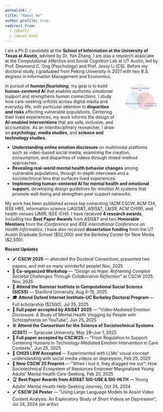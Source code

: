 ```yaml
---
permalink: /
title: "About me"
author_profile: true
redirect_from: 
  - /about/
  - /about.html
---
```


I am a Ph.D candidate at the **School of Information at the University of Texas at Austin**, advised by Dr. Yan Zhang. I am also a research associate at the Computational Affective and Social Cognition Lab at UT Austin, led by Prof. Desmond C. Ong (Psychology) and Prof. Jessy Li (CS). Before my doctoral study, I graduated from Peking University in 2021 with two B.S. degrees in Information Management and Economics.

<div style="display:flex; align-items:flex-start; gap:20px;">

  <div style="flex:75%;">
In pursuit of <em><strong>human flourishing</strong></em>, my goal is to build <strong>human-centered AI</strong> that enables <em>authentic emotional support</em> and strengthens <em>human connections</em>. I study how care-seeking unfolds across digital media and everyday life, with particular attention to <strong>disparities and risks</strong> affecting vulnerable populations. Centering their lived experiences, my work informs the design of <strong>AI-enabled interventions</strong> that are safe, inclusive, and accountable. As an interdisciplinary researcher, I draw on <strong>psychology</strong>, <strong>media studies</strong>, and <strong>science and technology studies</strong>.
  </div>

  <div style="flex:25%; text-align:center;">
    <img src="./images/agenda.png" alt="Agenda" style="max-width:100%; height:auto;">
  </div>

</div>

- **Understanding online emotion disclosure** on multimodal platforms such as video-based social media, examining the creation, consumption, and disparities of videos through mixed-method approaches.  
- **Revealing real-world mental health behavior changes** among vulnerable populations, through in-depth interviews and a sociotechnical lens that surfaces lived experiences.  
- **Implementing human-centered AI for mental health and emotional support**, developing design guidelines for emotion AI systems that promote well-being and strengthen peer support networks.


My work has been published across top computing (ACM CSCW, ACM CHI, IEEE HRI), information science (JASIS&T, ASIS&T, L&ISR, ACM CHIIR), and health venues (JMIR, IEEE ICHI). I have received **4 research awards**, including two **Best Paper Awards** from *ASIS&T* and two **Honorable Mentions** from the *iConference* and *IEEE International Conference on Health Informatics*. I have also received **dissertation funding** from the UT Austin Graduate School (\$52,000) and the Berkeley Center for New Media (\$2,500).


**Recent Updates** 
- 🖌️ **CSCW 2025** — attended the Doctoral Consortium, presented two papers, and met so many wonderful people! Nov, 2025
- 🤝 **Co-organized Workshop** — *“Design as Hope: Reframing Complex Societal Challenges Through Collaborative Reflection”* at CSCW 2025.  Nov, 2025
- 🏫 **Attend the Summer Institute in Computational Social Science (SICSS)** — Stanford University, Aug 4–15, 2025
- 🎓 **Attend Oxford Internet Institute–UC Berkeley Doctoral Program** — Full scholarship ($2500), Jul 25, 2025
- 📄 **Full paper accepted by ASIS&T 2025** — "Video‑Mediated Emotion Disclosure: A Study of Mental Health Vlogging by People with Schizophrenia on YouTube", Jun 25, 2025
- 🛠️ **Attend the Consortium for the Science of Sociotechnical Systems (CSST)** — Syracuse University, May 28–Jun 1, 2025
- 📄 **Full paper accepted by CSCW25** — "From Regulation to Support: Centering Humans in Technology-Mediated Emotion Intervention in Care Contexts", Jun 25, 2025
- 🤖 **CHI25 LBW Accepted** — Experimented with LLMs' visual concept understanding with social media videos on depression, Feb 25, 2025
- 📄 **New CSCW 25 Preprint** — "When I lost it, they dragged me out": How Sociotechnical Ecosystem of Resources Empower Marginalized Young Adults' Mental Health Care-Seeking, Feb 25, 2025
- 🏆 **Best Paper Awards from ASIS&T SIG-USE & SIG-HLTH** — Young Adults' Mental Health Help-Seeking Journey, Oct 24, 2024
- 🖌️ **CSCW 24 Poster** — "Using Large Language Models to Assist Video Content Analysis: An Exploratory Study of Short Videos on Depression", Jul 24, 2024 (on arXiv)


